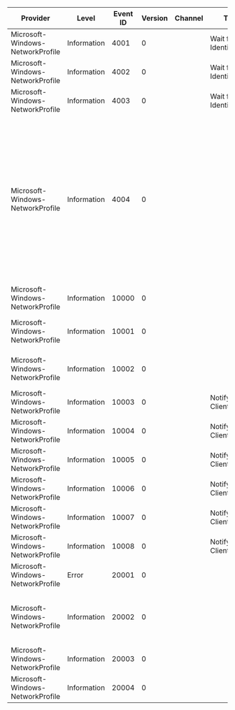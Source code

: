 Provider                          |  Level        |  Event ID  |  Version  |  Channel  |  Task                     |  Opcode  |  Keyword        |  Message
----------------------------------|---------------|------------|-----------|-----------|---------------------------|----------|-----------------|----------------------------------------------------------------------------------------------------------------------------------------------------------------------------------------------------------------------------------------------------------------------------------------------------------------------------------------------------------------------------------------------------------------------------------------------------------------------------------------------------------------------------------
Microsoft-Windows-NetworkProfile  |  Information  |  4001      |  0        |           |  Wait for Identification  |  Start   |                 |  Entered State: {CurrentOrNextState} Interface Guid: {InterfaceGuid}
Microsoft-Windows-NetworkProfile  |  Information  |  4002      |  0        |           |  Wait for Identification  |  Stop    |                 |  Transitioning to State: {CurrentOrNextState} Interface Guid: {InterfaceGuid}
Microsoft-Windows-NetworkProfile  |  Information  |  4003      |  0        |           |  Wait for Identification  |  Stop    |                 |  Transitioning to State: {CurrentOrNextState} Interface Guid: {InterfaceGuid}
Microsoft-Windows-NetworkProfile  |  Information  |  4004      |  0        |           |                           |          |                 |  Network State Change Fired	New Internet Connection Profile: {NewInternetConnectionProfile}	Connection Cost Changed: {ConnectionCostChanged}	Domain Connectivity Level Changed: {DomainConnectivityLevelChanged}	Network Connectivity Level Changed: {NetworkConnectivityLevelChanged}	Host Name Changed: {HostNameChanged}	Wwan Registration State Changed: {WwanRegistrationStateChanged}	Tethering Operational State Changed: {TetheringOperationalStateChanged}	Tethering Client Count Changed: {TetheringClientCountChanged}
Microsoft-Windows-NetworkProfile  |  Information  |  10000     |  0        |           |                           |          |  LwtDiagnostic  |  Network Connected	Name: {Name}	Desc: {Description}	Type: {Type}	State: {State}	Category: {Category}
Microsoft-Windows-NetworkProfile  |  Information  |  10001     |  0        |           |                           |          |  LwtDiagnostic  |  Network Disconnected	Name: {Name}	Desc: {Description}	Type: {Type}	State: {State}	Category: {Category}
Microsoft-Windows-NetworkProfile  |  Information  |  10002     |  0        |           |                           |          |  LwtDiagnostic  |  Network Category Changed	Name: {Name}	Desc: {Description}	Type: {Type}	State: {State}	Category: {Category}
Microsoft-Windows-NetworkProfile  |  Information  |  10003     |  0        |           |  Notify Clients           |  Start   |                 |  Posting Network Connected Event Type: {NetworkProfileEventState}	ProfileID: {Guid}
Microsoft-Windows-NetworkProfile  |  Information  |  10004     |  0        |           |  Notify Clients           |  Stop    |                 |  Posted Network Connected Event Type: {NetworkProfileEventState}	ProfileID: {Guid}
Microsoft-Windows-NetworkProfile  |  Information  |  10005     |  0        |           |  Notify Clients           |  Start   |                 |  Posting Network Profile Event Type: {NetworkProfileEventState}	ProfileID: {Guid}
Microsoft-Windows-NetworkProfile  |  Information  |  10006     |  0        |           |  Notify Clients           |  Stop    |                 |  Posted Network Profile Event Type: {NetworkProfileEventState}	ProfileID: {Guid}
Microsoft-Windows-NetworkProfile  |  Information  |  10007     |  0        |           |  Notify Clients           |  Start   |                 |  Posting Network Disconnected Event Type: {NetworkProfileEventState}	ProfileID: {Guid}
Microsoft-Windows-NetworkProfile  |  Information  |  10008     |  0        |           |  Notify Clients           |  Stop    |                 |  Posted Network Disconnected Event Type: {NetworkProfileEventState}	ProfileID: {Guid}
Microsoft-Windows-NetworkProfile  |  Error        |  20001     |  0        |           |                           |          |  LwtDiagnostic  |  NLM service initialisation failed (error={ErrorCode})
Microsoft-Windows-NetworkProfile  |  Information  |  20002     |  0        |           |                           |          |  LwtDiagnostic  |  NSI Set Category Result	Profile GUID: {ProfileGuid}	Interface GUID: {InterfaceGuid}	Network Category: {Category}	IPv4 Error Code: {ErrorCodev4}	IPv6 Error Code: {ErrorCodev6}	Context: {Context}
Microsoft-Windows-NetworkProfile  |  Information  |  20003     |  0        |           |                           |          |  LwtDiagnostic  |
Microsoft-Windows-NetworkProfile  |  Information  |  20004     |  0        |           |                           |          |  LwtDiagnostic  |